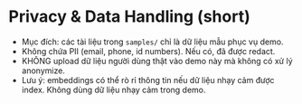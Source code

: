 # Privacy & Data Handling (short)

- Mục đích: các tài liệu trong `samples/` chỉ là dữ liệu mẫu phục vụ demo.
- Không chứa PII (email, phone, id numbers). Nếu có, đã được redact.
- KHÔNG upload dữ liệu người dùng thật vào demo này mà không có xử lý anonymize.
- Lưu ý: embeddings có thể rò rỉ thông tin nếu dữ liệu nhạy cảm được index. Không dùng dữ liệu nhạy cảm trong demo.
